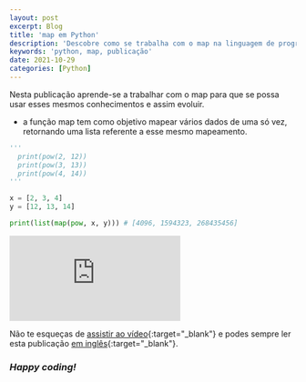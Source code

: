 ```yaml
---
layout: post
excerpt: Blog
title: 'map em Python'
description: 'Descobre como se trabalha com o map na linguagem de programação Python. Obtém respostas às tuas dúvidas com a teoria e os exemplos apresentados.'
keywords: 'python, map, publicação'
date: 2021-10-29
categories: [Python]
---
```


Nesta publicação aprende-se a trabalhar com o map para que se possa usar esses mesmos conhecimentos e assim evoluir.

- a função map tem como objetivo mapear vários dados de uma só vez, retornando uma lista referente a esse mesmo mapeamento.

```python
'''
  print(pow(2, 12))
  print(pow(3, 13))
  print(pow(4, 14))
'''

x = [2, 3, 4]
y = [12, 13, 14]

print(list(map(pow, x, y))) # [4096, 1594323, 268435456]
```

<div class="video-container">
  <iframe src="https://www.youtube.com/embed/hCaynUtCvEw" frameborder="0" allowfullscreen></iframe>
</div>

Não te esqueças de [assistir ao vídeo](https://youtu.be/hCaynUtCvEw){:target="\_blank"} e podes sempre ler esta publicação [em inglês](https://nelsonsilvadev.com/blog/20211029/map-in-python/){:target="\_blank"}.

### _Happy coding!_
